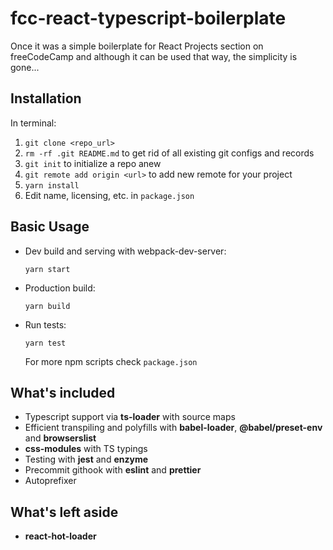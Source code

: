 # fcc-react-typescript-boilerplate

Once it was a simple boilerplate for React Projects section on freeCodeCamp and although it can be used that way, the simplicity is gone...

## Installation

In terminal:

1. `git clone <repo_url>`
2. `rm -rf .git README.md` to get rid of all existing git configs and records
3. `git init` to initialize a repo anew
4. `git remote add origin <url>` to add new remote for your project
5. `yarn install`
6. Edit name, licensing, etc. in `package.json`

## Basic Usage

- Dev build and serving with webpack-dev-server:
  ```
  yarn start
  ```
- Production build:
  ```
  yarn build
  ```
- Run tests:
  ```
  yarn test
  ```
  For more npm scripts check `package.json`

## What's included

* Typescript support via **ts-loader** with source maps
* Efficient transpiling and polyfills with **babel-loader**, **@babel/preset-env** and **browserslist**
* **css-modules** with TS typings
* Testing with **jest** and **enzyme**
* Precommit githook with **eslint** and **prettier**
* Autoprefixer

## What's left aside

* **react-hot-loader**
